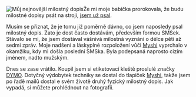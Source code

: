 <!-- dcterms:identifier = riderweblog#25 -->
<!-- dcterms:title = Milostné dopisy začátkem jedenadvacátého století -->
<!-- np9:categoryId = 2 -->
<!-- x4w:category = Lidé a jiná zvěř -->
<!-- np9:authorId = 1 -->
<!-- np9:authorEmail = michal.valasek@altairis.cz -->
<!-- dcterms:creator = Michal Altair Valášek -->
<!-- dcterms:created = 2003-03-17T20:33:17+01:00 -->
<!-- dcterms:date = 2003-03-17T20:33:17+01:00 -->

![Můj nejnovější milostný dopis](http://weblog.rider.cz/files/dymo_love.jpg)Že mi moje babička prorokovala, že budu milostné dopisy psát na stroji, [jsem už psal](http://weblog.rider.cz/ShowRecord.aspx?day=20030216).

Musím se přiznat, že je tomu již poměrně dávno, co jsem naposledy psal milostný dopis. Zato je dost často dostávám, především formou SMSek. Stávalo se mi, že jsem dostával vášnivá milostná vyznání o délce pěti až sedmi zpráv. Moje nadšení a láskyplné rozpoložení vůči [Myshi](http://www.bestijka.cz/) vyprchalo v okamžiku, kdy mi došla poslední SMSka. Byla podepsaná naprosto cizím jménem, nadto mužským.

Dnes se zase vrátilo. Koupil jsem si etiketovací kleště proslulé značky [DYMO](http://www.dymo.com/). Dotyčný výdobytek techniky se dostal do tlapiček [Myshi](http://www.bestijka.cz/), takže jsem po řadě mailů dostal e svém životě druhý fyzický milostný dopis. Jak vypadá, si můžete prohlédnout na fotografii.